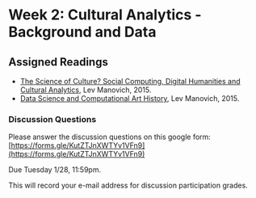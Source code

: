 # Week 2: Cultural Analytics - Background and Data

## Assigned Readings

* [The Science of Culture? Social Computing, Digital Humanities and Cultural Analytics](http://manovich.net/content/04-projects/088-cultural-analytics-social-computing/cultural_analytics_article_final.pdf), Lev Manovich, 2015. 
* [Data Science and Computational Art History](http://manovich.net/content/04-projects/087-data-science/manovich_digital_art_history.pdf), Lev Manovich, 2015.

### Discussion Questions

Please answer the discussion questions on this google form: [https://forms.gle/KutZTJnXWTYv1VFn9](https://forms.gle/KutZTJnXWTYv1VFn9)

Due Tuesday 1/28, 11:59pm. 

This will record your e-mail address for discussion participation grades.
